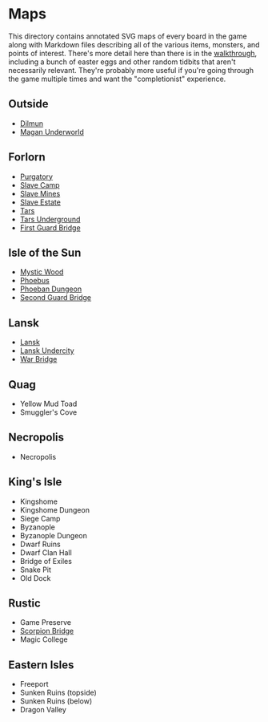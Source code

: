 # Maps

This directory contains annotated SVG maps of every board in the game along with Markdown files describing all of the various items, monsters, and points of interest. There's more detail here than there is in the [walkthrough](../walkthrough.md), including a bunch of easter eggs and other random tidbits that aren't necessarily relevant. They're probably more useful if you're going through the game multiple times and want the "completionist" experience.

## Outside

- [Dilmun](dilmun.md)
- [Magan Underworld](magan-underworld.md)

## Forlorn

- [Purgatory](purgatory.md)
- [Slave Camp](slave-camp.md)
- [Slave Mines](slave-mines.md)
- [Slave Estate](slave-estate.md)
- [Tars](tars.md)
- [Tars Underground](tars-underground.md)
- [First Guard Bridge](guard-bridge-1.md)

## Isle of the Sun

- [Mystic Wood](mystic-wood.md)
- [Phoebus](phoebus.md)
- [Phoeban Dungeon](phoeban-dungeon.md)
- [Second Guard Bridge](guard-bridge-2.md)

## Lansk

- [Lansk](lansk.md)
- [Lansk Undercity](lansk-undercity.md)
- [War Bridge](war-bridge.md)

## Quag

- Yellow Mud Toad
- Smuggler's Cove

## Necropolis

- Necropolis

## King's Isle

- Kingshome
- Kingshome Dungeon
- Siege Camp
- Byzanople
- Byzanople Dungeon
- Dwarf Ruins
- Dwarf Clan Hall
- Bridge of Exiles
- Snake Pit
- Old Dock

## Rustic

- Game Preserve
- [Scorpion Bridge](scorpion-bridge.md)
- Magic College

## Eastern Isles

- Freeport
- Sunken Ruins (topside)
- Sunken Ruins (below)
- Dragon Valley

